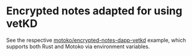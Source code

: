 # Encrypted notes adapted for using vetKD

See the respective [motoko/encrypted-notes-dapp-vetkd](../../motoko/encrypted-notes-dapp-vetkd/) example, which supports both Rust and Motoko via environment variables.
